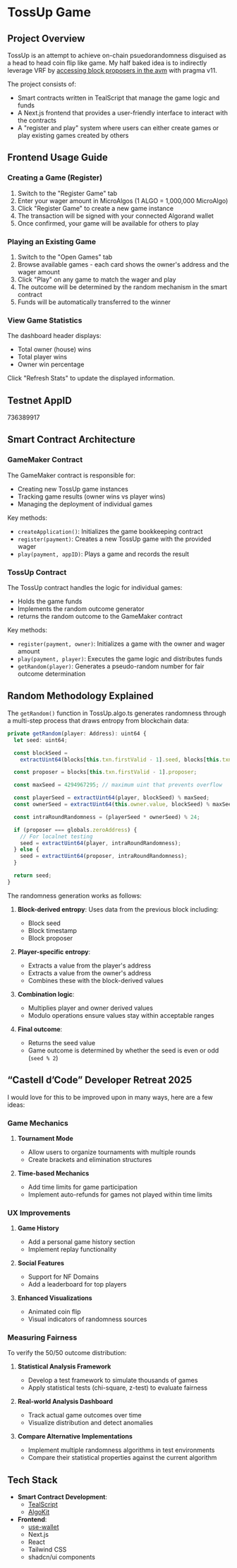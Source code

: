 # TossUp Game

## Project Overview

TossUp is an attempt to achieve on-chain psuedorandomness disguised as a head to head coin flip like game. My half baked idea is to indirectly leverage VRF by [accessing block proposers in the avm](https://github.com/algorandfoundation/TEALScript/blob/dev/tests/contracts/avm11.algo.ts#L30) with pragma v11.

The project consists of:

- Smart contracts written in TealScript that manage the game logic and funds
- A Next.js frontend that provides a user-friendly interface to interact with the contracts
- A "register and play" system where users can either create games or play existing games created by others

## Frontend Usage Guide

### Creating a Game (Register)

1. Switch to the "Register Game" tab
2. Enter your wager amount in MicroAlgos (1 ALGO = 1,000,000 MicroAlgo)
3. Click "Register Game" to create a new game instance
4. The transaction will be signed with your connected Algorand wallet
5. Once confirmed, your game will be available for others to play

### Playing an Existing Game

1. Switch to the "Open Games" tab
2. Browse available games - each card shows the owner's address and the wager amount
3. Click "Play" on any game to match the wager and play
4. The outcome will be determined by the random mechanism in the smart contract
5. Funds will be automatically transferred to the winner

### View Game Statistics

The dashboard header displays:

- Total owner (house) wins
- Total player wins
- Owner win percentage

Click "Refresh Stats" to update the displayed information.

## Testnet AppID

736389917

## Smart Contract Architecture

### GameMaker Contract

The GameMaker contract is responsible for:

- Creating new TossUp game instances
- Tracking game results (owner wins vs player wins)
- Managing the deployment of individual games

Key methods:

- `createApplication()`: Initializes the game bookkeeping contract
- `register(payment)`: Creates a new TossUp game with the provided wager
- `play(payment, appID)`: Plays a game and records the result

### TossUp Contract

The TossUp contract handles the logic for individual games:

- Holds the game funds
- Implements the random outcome generator
- returns the random outcome to the GameMaker contract

Key methods:

- `register(payment, owner)`: Initializes a game with the owner and wager amount
- `play(payment, player)`: Executes the game logic and distributes funds
- `getRandom(player)`: Generates a pseudo-random number for fair outcome determination

## Random Methodology Explained

The `getRandom()` function in TossUp.algo.ts generates randomness through a multi-step process that draws entropy from blockchain data:

```typescript
private getRandom(player: Address): uint64 {
  let seed: uint64;

  const blockSeed =
    extractUint64(blocks[this.txn.firstValid - 1].seed, blocks[this.txn.firstValid - 1].timestamp % 24) % 24;

  const proposer = blocks[this.txn.firstValid - 1].proposer;

  const maxSeed = 4294967295; // maximum uint that prevents overflow

  const playerSeed = extractUint64(player, blockSeed) % maxSeed;
  const ownerSeed = extractUint64(this.owner.value, blockSeed) % maxSeed;

  const intraRoundRandomness = (playerSeed * ownerSeed) % 24;

  if (proposer === globals.zeroAddress) {
    // For localnet testing
    seed = extractUint64(player, intraRoundRandomness);
  } else {
    seed = extractUint64(proposer, intraRoundRandomness);
  }

  return seed;
}
```

The randomness generation works as follows:

1. **Block-derived entropy**: Uses data from the previous block including:

   - Block seed
   - Block timestamp
   - Block proposer

2. **Player-specific entropy**:

   - Extracts a value from the player's address
   - Extracts a value from the owner's address
   - Combines these with the block-derived values

3. **Combination logic**:

   - Multiplies player and owner derived values
   - Modulo operations ensure values stay within acceptable ranges

4. **Final outcome**:
   - Returns the seed value
   - Game outcome is determined by whether the seed is even or odd (`seed % 2`)

## “Castell d’Code” Developer Retreat 2025

I would love for this to be improved upon in many ways, here are a few ideas:

### Game Mechanics

1. **Tournament Mode**

   - Allow users to organize tournaments with multiple rounds
   - Create brackets and elimination structures

2. **Time-based Mechanics**
   - Add time limits for game participation
   - Implement auto-refunds for games not played within time limits

### UX Improvements

1. **Game History**

   - Add a personal game history section
   - Implement replay functionality

2. **Social Features**

   - Support for NF Domains
   - Add a leaderboard for top players

3. **Enhanced Visualizations**
   - Animated coin flip
   - Visual indicators of randomness sources

### Measuring Fairness

To verify the 50/50 outcome distribution:

1. **Statistical Analysis Framework**

   - Develop a test framework to simulate thousands of games
   - Apply statistical tests (chi-square, z-test) to evaluate fairness

2. **Real-world Analysis Dashboard**

   - Track actual game outcomes over time
   - Visualize distribution and detect anomalies

3. **Compare Alternative Implementations**
   - Implement multiple randomness algorithms in test environments
   - Compare their statistical properties against the current algorithm

## Tech Stack

- **Smart Contract Development**:
  - [TealScript](https://github.com/algorandfoundation/TEALScript)
  - [AlgoKit](https://github.com/algorandfoundation/algokit-cli)
- **Frontend**:
  - [use-wallet](https://github.com/TxnLab/use-wallet)
  - Next.js
  - React
  - Tailwind CSS
  - shadcn/ui components
